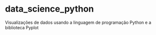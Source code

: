 # data_science_python
Visualizações de dados usando a linguagem de programação Python e a biblioteca Pyplot
